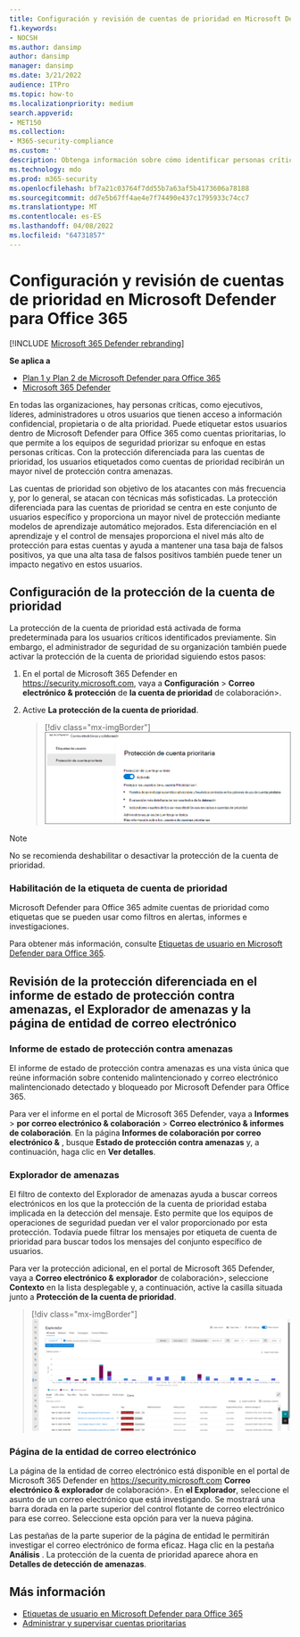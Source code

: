 ```yaml
---
title: Configuración y revisión de cuentas de prioridad en Microsoft Defender para Office 365
f1.keywords:
- NOCSH
ms.author: dansimp
author: dansimp
manager: dansimp
ms.date: 3/21/2022
audience: ITPro
ms.topic: how-to
ms.localizationpriority: medium
search.appverid:
- MET150
ms.collection:
- M365-security-compliance
ms.custom: ''
description: Obtenga información sobre cómo identificar personas críticas en una organización y agregar la etiqueta de cuenta de prioridad para proporcionarles protección adicional.
ms.technology: mdo
ms.prod: m365-security
ms.openlocfilehash: bf7a21c03764f7dd55b7a63af5b4173606a78188
ms.sourcegitcommit: dd7e5b67ff4ae4e7f74490e437c1795933c74cc7
ms.translationtype: MT
ms.contentlocale: es-ES
ms.lasthandoff: 04/08/2022
ms.locfileid: "64731857"
---
```

# <a name="configure-and-review-priority-accounts-in-microsoft-defender-for-office-365"></a>Configuración y revisión de cuentas de prioridad en Microsoft Defender para Office 365

[!INCLUDE [Microsoft 365 Defender rebranding](../includes/microsoft-defender-for-office.md)]

**Se aplica a**
- [Plan 1 y Plan 2 de Microsoft Defender para Office 365](defender-for-office-365.md)
- [Microsoft 365 Defender](../defender/microsoft-365-defender.md)

En todas las organizaciones, hay personas críticas, como ejecutivos, líderes, administradores u otros usuarios que tienen acceso a información confidencial, propietaria o de alta prioridad. Puede etiquetar estos usuarios dentro de Microsoft Defender para Office 365 como cuentas prioritarias, lo que permite a los equipos de seguridad priorizar su enfoque en estas personas críticas. Con la protección diferenciada para las cuentas de prioridad, los usuarios etiquetados como cuentas de prioridad recibirán un mayor nivel de protección contra amenazas.

Las cuentas de prioridad son objetivo de los atacantes con más frecuencia y, por lo general, se atacan con técnicas más sofisticadas. La protección diferenciada para las cuentas de prioridad se centra en este conjunto de usuarios específico y proporciona un mayor nivel de protección mediante modelos de aprendizaje automático mejorados. Esta diferenciación en el aprendizaje y el control de mensajes proporciona el nivel más alto de protección para estas cuentas y ayuda a mantener una tasa baja de falsos positivos, ya que una alta tasa de falsos positivos también puede tener un impacto negativo en estos usuarios.

## <a name="configure-priority-account-protection"></a>Configuración de la protección de la cuenta de prioridad

La protección de la cuenta de prioridad está activada de forma predeterminada para los usuarios críticos identificados previamente. Sin embargo, el administrador de seguridad de su organización también puede activar la protección de la cuenta de prioridad siguiendo estos pasos:

1. En el portal de Microsoft 365 Defender en <https://security.microsoft.com>, vaya a **Configuración** \> **Correo electrónico & protección** de **la cuenta de prioridad** de colaboración\>. 

2. Active **La protección de la cuenta de prioridad**. 

    > [!div class="mx-imgBorder"]
    > ![Active La protección de la cuenta de prioridad.](../../media/mdo-priority-account-protection.png)

> [!NOTE]
> No se recomienda deshabilitar o desactivar la protección de la cuenta de prioridad.  

### <a name="enable-the-priority-account-tag"></a>Habilitación de la etiqueta de cuenta de prioridad

Microsoft Defender para Office 365 admite cuentas de prioridad como etiquetas que se pueden usar como filtros en alertas, informes e investigaciones.

Para obtener más información, consulte [Etiquetas de usuario en Microsoft Defender para Office 365](user-tags.md).

## <a name="review-differentiated-protection-in-threat-protection-status-report-threat-explorer-and-email-entity-page"></a>Revisión de la protección diferenciada en el informe de estado de protección contra amenazas, el Explorador de amenazas y la página de entidad de correo electrónico

### <a name="threat-protection-status-report"></a>Informe de estado de protección contra amenazas

El informe de estado de protección contra amenazas es una vista única que reúne información sobre contenido malintencionado y correo electrónico malintencionado detectado y bloqueado por Microsoft Defender para Office 365. 

Para ver el informe en el portal de Microsoft 365 Defender, vaya a **Informes** \> **por correo electrónico & colaboración** \> **Correo electrónico & informes de colaboración**. En la página **Informes de colaboración por correo electrónico &** , busque **Estado de protección contra amenazas** y, a continuación, haga clic en **Ver detalles**.

### <a name="threat-explorer"></a>Explorador de amenazas 

El filtro de contexto del Explorador de amenazas ayuda a buscar correos electrónicos en los que la protección de la cuenta de prioridad estaba implicada en la detección del mensaje. Esto permite que los equipos de operaciones de seguridad puedan ver el valor proporcionado por esta protección. Todavía puede filtrar los mensajes por etiqueta de cuenta de prioridad para buscar todos los mensajes del conjunto específico de usuarios. 

Para ver la protección adicional, en el portal de Microsoft 365 Defender, vaya a **Correo electrónico &** **explorador** de colaboración\>, seleccione **Contexto** en la lista desplegable y, a continuación, active la casilla situada junto a **Protección de la cuenta de prioridad**. 

> [!div class="mx-imgBorder"]
> ![Filtro de contexto en el Explorador de amenazas.](../../media/threat-explorer-context-filter.png)

### <a name="email-entity-page"></a>Página de la entidad de correo electrónico

La página de la entidad de correo electrónico está disponible en el portal de Microsoft 365 Defender en <https://security.microsoft.com> **Correo electrónico &** **explorador** de colaboración\>. En **el Explorador**, seleccione el asunto de un correo electrónico que está investigando. Se mostrará una barra dorada en la parte superior del control flotante de correo electrónico para ese correo. Seleccione esta opción para ver la nueva página.

Las pestañas de la parte superior de la página de entidad le permitirán investigar el correo electrónico de forma eficaz. Haga clic en la pestaña **Análisis** . La protección de la cuenta de prioridad aparece ahora en **Detalles de detección de amenazas**. 

## <a name="more-information"></a>Más información

- [Etiquetas de usuario en Microsoft Defender para Office 365](user-tags.md)
- [Administrar y supervisar cuentas prioritarias](../../admin/setup/priority-accounts.md)